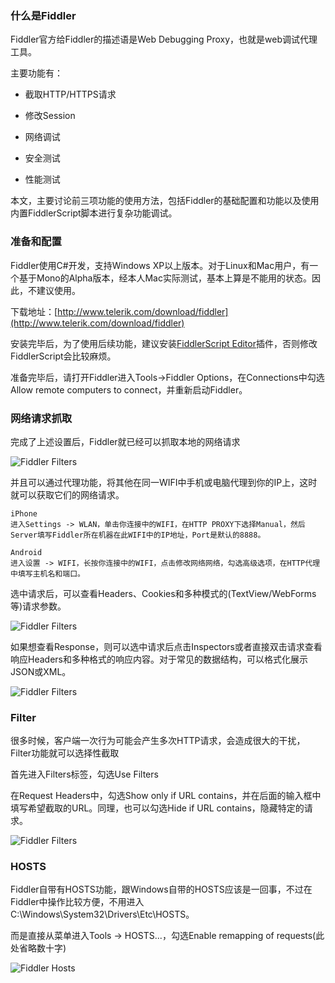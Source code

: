 ### 什么是Fiddler

Fiddler官方给Fiddler的描述语是Web Debugging Proxy，也就是web调试代理工具。

主要功能有：

* 截取HTTP/HTTPS请求

* 修改Session

* 网络调试

* 安全测试

* 性能测试

本文，主要讨论前三项功能的使用方法，包括Fiddler的基础配置和功能以及使用内置FiddlerScript脚本进行复杂功能调试。

### 准备和配置

Fiddler使用C#开发，支持Windows XP以上版本。对于Linux和Mac用户，有一个基于Mono的Alpha版本，经本人Mac实际测试，基本上算是不能用的状态。因此，不建议使用。

下载地址：[http://www.telerik.com/download/fiddler](http://www.telerik.com/download/fiddler)

安装完毕后，为了使用后续功能，建议安装[FiddlerScript Editor](http://www.telerik.com/download/fiddler/fiddlerscript-editor)插件，否则修改FiddlerScript会比较麻烦。

准备完毕后，请打开Fiddler进入Tools->Fiddler Options，在Connections中勾选Allow remote computers to connect，并重新启动Fiddler。

### 网络请求抓取

完成了上述设置后，Fiddler就已经可以抓取本地的网络请求

![Fiddler Filters](http://crispgm.github.io/image/capturing.png)

并且可以通过代理功能，将其他在同一WIFI中手机或电脑代理到你的IP上，这时就可以获取它们的网络请求。

    iPhone  
    进入Settings -> WLAN，单击你连接中的WIFI，在HTTP PROXY下选择Manual，然后Server填写Fiddler所在机器在此WIFI中的IP地址，Port是默认的8888。

    Android
    进入设置 -> WIFI，长按你连接中的WIFI，点击修改网络网络，勾选高级选项，在HTTP代理中填写主机名和端口。



选中请求后，可以查看Headers、Cookies和多种模式的(TextView/WebForms等)请求参数。

![Fiddler Filters](http://crispgm.github.io/image/request.png)

如果想查看Response，则可以选中请求后点击Inspectors或者直接双击请求查看响应Headers和多种格式的响应内容。对于常见的数据结构，可以格式化展示JSON或XML。

![Fiddler Filters](http://crispgm.github.io/image/response.png)

### Filter

很多时候，客户端一次行为可能会产生多次HTTP请求，会造成很大的干扰，Filter功能就可以选择性截取

首先进入Filters标签，勾选Use Filters

在Request Headers中，勾选Show only if URL contains，并在后面的输入框中填写希望截取的URL。同理，也可以勾选Hide if URL contains，隐藏特定的请求。

![Fiddler Filters](http://crispgm.github.io/image/filters.png)

### HOSTS

Fiddler自带有HOSTS功能，跟Windows自带的HOSTS应该是一回事，不过在Fiddler中操作比较方便，不用进入C:\Windows\System32\Drivers\Etc\HOSTS。

而是直接从菜单进入Tools -> HOSTS...，勾选Enable remapping of requests(此处省略数十字)

![Fiddler Hosts](http://crispgm.github.io/image/hosts.png)